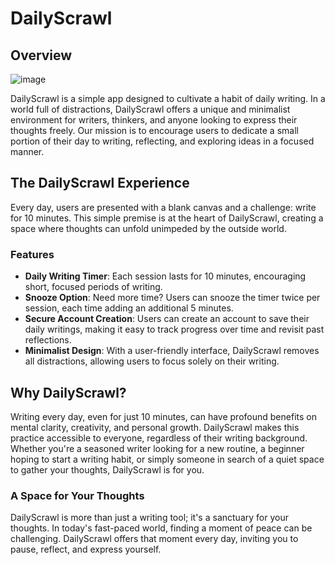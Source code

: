 # DailyScrawl

## Overview
![image](https://github.com/BaraKona/daily-scrawl/assets/62246274/964c698c-feba-4222-a17d-7cce8332a176)

DailyScrawl is a simple app designed to cultivate a habit of daily writing. In a world full of distractions, DailyScrawl offers a unique and minimalist environment for writers, thinkers, and anyone looking to express their thoughts freely. Our mission is to encourage users to dedicate a small portion of their day to writing, reflecting, and exploring ideas in a focused manner.

## The DailyScrawl Experience

Every day, users are presented with a blank canvas and a challenge: write for 10 minutes. This simple premise is at the heart of DailyScrawl, creating a space where thoughts can unfold unimpeded by the outside world.

### Features

- **Daily Writing Timer**: Each session lasts for 10 minutes, encouraging short, focused periods of writing.
- **Snooze Option**: Need more time? Users can snooze the timer twice per session, each time adding an additional 5 minutes.
- **Secure Account Creation**: Users can create an account to save their daily writings, making it easy to track progress over time and revisit past reflections.
- **Minimalist Design**: With a user-friendly interface, DailyScrawl removes all distractions, allowing users to focus solely on their writing.

## Why DailyScrawl?

Writing every day, even for just 10 minutes, can have profound benefits on mental clarity, creativity, and personal growth. DailyScrawl makes this practice accessible to everyone, regardless of their writing background. Whether you're a seasoned writer looking for a new routine, a beginner hoping to start a writing habit, or simply someone in search of a quiet space to gather your thoughts, DailyScrawl is for you.

### A Space for Your Thoughts

DailyScrawl is more than just a writing tool; it's a sanctuary for your thoughts. In today's fast-paced world, finding a moment of peace can be challenging. DailyScrawl offers that moment every day, inviting you to pause, reflect, and express yourself.
